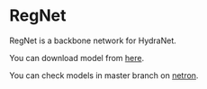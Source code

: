 # RegNet

RegNet is a backbone network for HydraNet.  

You can download model from [here](regnet.onnx).

You can check models in master branch on [netron](https://netron.app/?url=https://hakuturu583.github.io/hydranet/models/regnet.onnx).
